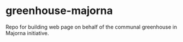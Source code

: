 # greenhouse-majorna

Repo for building web page on behalf of the communal greenhouse in Majorna initiative.
